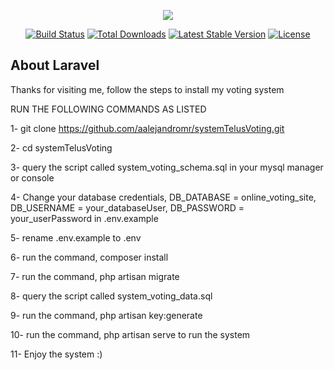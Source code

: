 <p align="center"><img src="https://laravel.com/assets/img/components/logo-laravel.svg"></p>

<p align="center">
<a href="https://travis-ci.org/laravel/framework"><img src="https://travis-ci.org/laravel/framework.svg" alt="Build Status"></a>
<a href="https://packagist.org/packages/laravel/framework"><img src="https://poser.pugx.org/laravel/framework/d/total.svg" alt="Total Downloads"></a>
<a href="https://packagist.org/packages/laravel/framework"><img src="https://poser.pugx.org/laravel/framework/v/stable.svg" alt="Latest Stable Version"></a>
<a href="https://packagist.org/packages/laravel/framework"><img src="https://poser.pugx.org/laravel/framework/license.svg" alt="License"></a>
</p>

## About Laravel

Thanks for visiting me, follow the steps to install my voting system

RUN THE FOLLOWING COMMANDS AS LISTED

1- git clone https://github.com/aalejandromr/systemTelusVoting.git

2- cd systemTelusVoting

3- query the script called system_voting_schema.sql in your mysql manager or console

4- Change your database credentials, DB_DATABASE = online_voting_site, DB_USERNAME = your_databaseUser, DB_PASSWORD = your_userPassword in .env.example

5- rename .env.example to .env

6- run the command, composer install

7- run the command, php artisan migrate

8- query the script called system_voting_data.sql

9- run the command, php artisan key:generate

10- run the command, php artisan serve
 to run the system

11- Enjoy the system :)